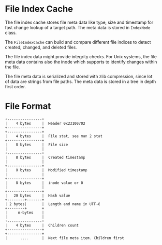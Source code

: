 # File Index Cache

The file index cache stores file meta data like type, size and timestamp for fast
change lookup of a target path. The meta data is stored in `IndexNode` class.

The `FileIndexCache` can build and compare different file indices to detect created,
changed, and deleted files.

The file index data might provide integrity checks. For Unix systems, the file meta
data contains also the inode which supports to identify changes within the file.

The file meta data is serialized and stored with zlib compression, since 
lot of data are strings from file paths. The meta data is stored in a tree in 
depth first order.

# File Format

    +----------------+
    |    4 bytes     |  Header 0x23100702
    +----------------+
    +----------------+
    |    4 bytes     |  File stat, see man 2 stat
    +----------------+
    |    8 bytes     |  File size
    |                |
    +----------------+
    |    8 bytes     |  Created timestamp
    |                |
    +----------------+
    |    8 bytes     |  Modified timestamp
    |                |
    +----------------+
    |    8 bytes     |  inode value or 0
    |                |
    +----------------+
    |   20 bytes     |  Hash value
    +--------+-------+
    | 2 bytes|       |  Length and name in UTF-8
    +--------+       +
    |     n-bytes    |
    |                |
    +----------------+
    |    4 bytes     |  Children count
    +----------------+
    +----------------+
    |      ....      |  Next file meta item. Children first
        